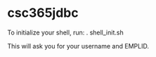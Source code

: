 # csc365jdbc

To initialize your shell, run: . shell_init.sh

This will ask you for your username and EMPLID.
